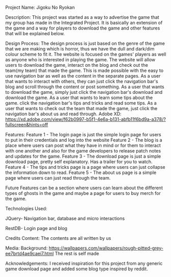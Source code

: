 Project Name:
Jigoku No Ryokan

Description:
This project was started as a way to advertise the game that my group has made in the Integrated Project. It is basically an extension of the game and a way for players to download the game and other features that will be explained below.

Design Process:
The design process is just based on the genre of the game that we are making which is horror, thus we have the dull and dark/dim colour scheme to fit it. The website is focused on the games' players as well as anyone who is interested in playing the game. The website will allow users to download the game, interact on the blog and check out the team(my team) that made the game. This is made possible with the easy to use navigation bar as well as the content in the separate pages.
As a user that wants to interact with others, they can just click the navigation bar's blog and scroll through the content or post something.
As a user that wants to download the game, simply just click the navigation bar's download and download the game.
As a user that wants to learn some tips about the game. click the navigation bar's tips and tricks and read some tips.
As a user that wants to check out the team that made the game, just click the navigation bar's about us and read through.
Adobe XD: https://xd.adobe.com/view/f62b0997-b5f1-4e6a-b131-abfb11f6bd9a-a378/?fullscreen&hints=off

Features:
Feature 1 - The login page is just the simple login page for users to put in their credentials and log into the website
Feature 2 - The blog is a place where users can post what they have in mind or for them to interact with one another and also for the game developers to release patch notes and updates for the game.
Feature 3 - The download page is just a simple download page, pretty self explanatory. Has a trailer for you to watch.
Feature 4 - The tips and tricks page is a page where users can just collapse the information down to read.
Feature 5 - The about us page is a simple page where users can just read through the team.

Future Features can be a section where users can learn about the different types of ghosts in the game and maybe a page for users to buy merch for the game.

Technologies Used:

JQuery- Navigation bar, database and micro interactions

RestDB- Login page and blog

Credits
Content:
The contents are all written by us

Media:
Background: https://wallpapers.com/wallpapers/rough-pitted-grey-ee7brtd4ae9caei7.html
The rest is self made

Acknowledgements:
I received inspiration for this project from any generic game download page and added some blog type inspired by reddit.